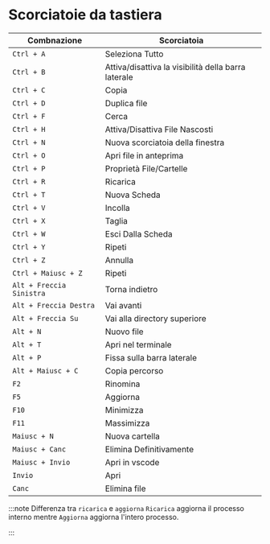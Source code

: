 # Scorciatoie da tastiera

| Combnazione              | Scorciatoia                                         |
| ------------------------ | --------------------------------------------------- |
| `Ctrl + A`               | Seleziona Tutto                                     |
| `Ctrl + B`               | Attiva/disattiva la visibilità della barra laterale |
| `Ctrl + C`               | Copia                                               |
| `Ctrl + D`               | Duplica file                                        |
| `Ctrl + F`               | Cerca                                               |
| `Ctrl + H`               | Attiva/Disattiva File Nascosti                      |
| `Ctrl + N`               | Nuova scorciatoia della finestra                    |
| `Ctrl + O`               | Apri file in anteprima                              |
| `Ctrl + P`               | Proprietà File/Cartelle                             |
| `Ctrl + R`               | Ricarica                                            |
| `Ctrl + T`               | Nuova Scheda                                        |
| `Ctrl + V`               | Incolla                                             |
| `Ctrl + X`               | Taglia                                              |
| `Ctrl + W`               | Esci Dalla Scheda                                   |
| `Ctrl + Y`               | Ripeti                                              |
| `Ctrl + Z`               | Annulla                                             |
| `Ctrl + Maiusc + Z`      | Ripeti                                              |
| `Alt + Freccia Sinistra` | Torna indietro                                      |
| `Alt + Freccia Destra`   | Vai avanti                                          |
| `Alt + Freccia Su`       | Vai alla directory superiore                        |
| `Alt + N`                | Nuovo file                                          |
| `Alt + T`                | Apri nel terminale                                  |
| `Alt + P`                | Fissa sulla barra laterale                          |
| `Alt + Maiusc + C`       | Copia percorso                                      |
| `F2`                     | Rinomina                                            |
| `F5`                     | Aggiorna                                            |
| `F10`                    | Minimizza                                           |
| `F11`                    | Massimizza                                          |
| `Maiusc + N`             | Nuova cartella                                      |
| `Maiusc + Canc`          | Elimina Definitivamente                             |
| `Maiusc + Invio`         | Apri in vscode                                      |
| `Invio`                  | Apri                                                |
| `Canc`                   | Elimina file                                        |

:::note Differenza tra `ricarica` e `aggiorna` `Ricarica` aggiorna il processo interno mentre `Aggiorna` aggiorna l'intero processo.

:::
